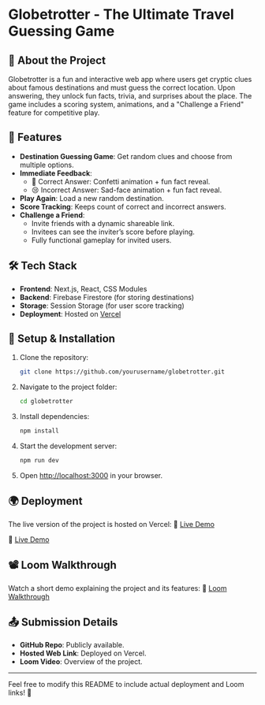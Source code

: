 # Globetrotter - The Ultimate Travel Guessing Game

## 🧩 About the Project
Globetrotter is a fun and interactive web app where users get cryptic clues about famous destinations and must guess the correct location. Upon answering, they unlock fun facts, trivia, and surprises about the place. The game includes a scoring system, animations, and a "Challenge a Friend" feature for competitive play.

## 🔹 Features
- **Destination Guessing Game**: Get random clues and choose from multiple options.
- **Immediate Feedback**:
  - 🎉 Correct Answer: Confetti animation + fun fact reveal.
  - 😢 Incorrect Answer: Sad-face animation + fun fact reveal.
- **Play Again**: Load a new random destination.
- **Score Tracking**: Keeps count of correct and incorrect answers.
- **Challenge a Friend**:
  - Invite friends with a dynamic shareable link.
  - Invitees can see the inviter’s score before playing.
  - Fully functional gameplay for invited users.

## 🛠️ Tech Stack
- **Frontend**: Next.js, React, CSS Modules
- **Backend**: Firebase Firestore (for storing destinations)
- **Storage**: Session Storage (for user score tracking)
- **Deployment**: Hosted on [Vercel](#deployment-link)

## 🚀 Setup & Installation
1. Clone the repository:
   ```sh
   git clone https://github.com/yourusername/globetrotter.git
   ```
2. Navigate to the project folder:
   ```sh
   cd globetrotter
   ```
3. Install dependencies:
   ```sh
   npm install
   ```
4. Start the development server:
   ```sh
   npm run dev
   ```
5. Open [http://localhost:3000](http://localhost:3000) in your browser.

## 🌍 Deployment
The live version of the project is hosted on Vercel:
🔗 [Live Demo](https://globetrotter-rho.vercel.app/)

🔗 [Live Demo](https://globetrotter-ayush-goels-projects-1a398090.vercel.app/)

## 📽️ Loom Walkthrough
Watch a short demo explaining the project and its features:
🎥 [Loom Walkthrough]([#loom-link](https://www.loom.com/share/80f65ebe65c44a3db94c4ba9ed92a6ba?sid=b416c456-8621-472f-b8bc-38a0c366da8d))

## 📤 Submission Details
- **GitHub Repo**: Publicly available.
- **Hosted Web Link**: Deployed on Vercel.
- **Loom Video**: Overview of the project.

---

Feel free to modify this README to include actual deployment and Loom links! 🚀

